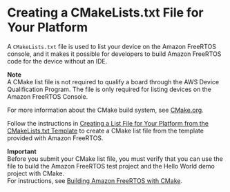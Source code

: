 # Creating a CMakeLists\.txt File for Your Platform<a name="afq-cmake"></a>

A `CMakeLists.txt` file is used to list your device on the Amazon FreeRTOS console, and it makes it possible for developers to build Amazon FreeRTOS code for the device without an IDE\.

**Note**  
A CMake list file is not required to qualify a board through the AWS Device Qualification Program\. The file is only required for listing devices on the Amazon FreeRTOS Console\.

For more information about the CMake build system, see [CMake\.org](https://cmake.org/overview/)\.

Follow the instructions in [Creating a List File for Your Platform from the CMakeLists\.txt Template](cmake-template.md) to create a CMake list file from the template provided with Amazon FreeRTOS\.

**Important**  
Before you submit your CMake list file, you must verify that you can use the file to build the Amazon FreeRTOS test project and the Hello World demo project with CMake\.  
For instructions, see [Building Amazon FreeRTOS with CMake](building-cmake.md)\.